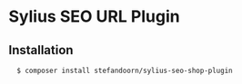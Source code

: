 # Sylius SEO URL Plugin

## Installation

```bash
  $ composer install stefandoorn/sylius-seo-shop-plugin
```
